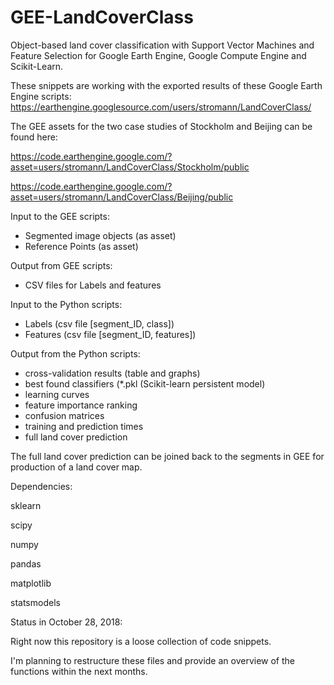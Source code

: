 # GEE-LandCoverClass
Object-based land cover classification with Support Vector Machines and Feature Selection for Google Earth Engine, Google Compute Engine and Scikit-Learn.

These snippets are working with the exported results of these Google Earth Engine scripts: https://earthengine.googlesource.com/users/stromann/LandCoverClass/

The GEE assets for the two case studies of Stockholm and Beijing can be found here:

https://code.earthengine.google.com/?asset=users/stromann/LandCoverClass/Stockholm/public

https://code.earthengine.google.com/?asset=users/stromann/LandCoverClass/Beijing/public


Input to the GEE scripts:
- Segmented image objects (as asset)
- Reference Points (as asset)

Output from GEE scripts:
- CSV files for Labels and features

Input to the Python scripts:
- Labels (csv file [segment_ID, class])
- Features (csv file [segment_ID, features])

Output from the Python scripts:
- cross-validation results (table and graphs)
- best found classifiers (*.pkl (Scikit-learn persistent model)
- learning curves
- feature importance ranking
- confusion matrices
- training and prediction times
- full land cover prediction

The full land cover prediction can be joined back to the segments in GEE for production of a land cover map.


Dependencies:

sklearn

scipy

numpy

pandas

matplotlib

statsmodels



Status in October 28, 2018:

Right now this repository is a loose collection of code snippets.

I'm planning to restructure these files and provide an overview of the functions within the next months.
